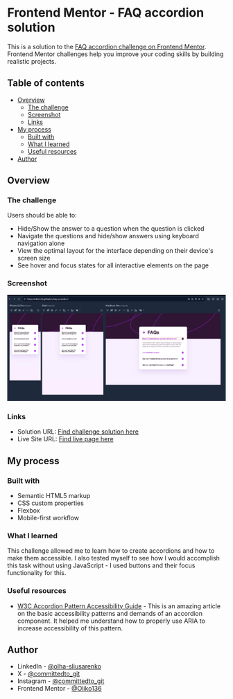# Frontend Mentor - FAQ accordion solution

This is a solution to the [FAQ accordion challenge on Frontend Mentor](https://www.frontendmentor.io/challenges/faq-accordion-wyfFdeBwBz). Frontend Mentor challenges help you improve your coding skills by building realistic projects.

## Table of contents

- [Overview](#overview)
  - [The challenge](#the-challenge)
  - [Screenshot](#screenshot)
  - [Links](#links)
- [My process](#my-process)
  - [Built with](#built-with)
  - [What I learned](#what-i-learned)
  - [Useful resources](#useful-resources)
- [Author](#author)

## Overview

### The challenge

Users should be able to:

- Hide/Show the answer to a question when the question is clicked
- Navigate the questions and hide/show answers using keyboard navigation alone
- View the optimal layout for the interface depending on their device's screen size
- See hover and focus states for all interactive elements on the page

### Screenshot

![](./assets/images/faq-screenshot.webp)

### Links

- Solution URL: [Find challenge solution here](https://github.com/Oliko136/faq-accordion)
- Live Site URL: [Find live page here](https://oliko136.github.io/faq-accordion/)

## My process

### Built with

- Semantic HTML5 markup
- CSS custom properties
- Flexbox
- Mobile-first workflow

### What I learned

This challenge allowed me to learn how to create accordions and how to make them accessible. I also tested myself to see how I would accomplish this task without using JavaScript - I used buttons and their focus functionality for this.

### Useful resources

- [W3C Accordion Pattern Accessibility Guide](https://www.w3.org/WAI/ARIA/apg/patterns/accordion/) - This is an amazing article on the basic accessibility patterns and demands of an accordion component. It helped me understand how to properly use ARIA to increase accessibility of this pattern.

## Author

- LinkedIn - [@olha-sliusarenko](https://www.linkedin.com/in/olha-sliusarenko/)
- X - [@committedto_git](https://x.com/committedto_git)
- Instagram - [@committedto_git](https://www.instagram.com/committedto_git/)
- Frontend Mentor - [@Oliko136](https://www.frontendmentor.io/profile/Oliko136)
